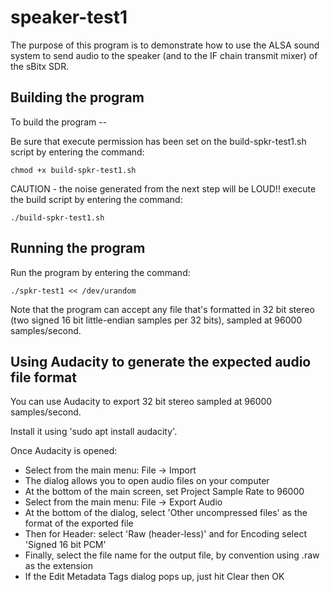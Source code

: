 # speaker-test1

The purpose of this program is to demonstrate how to use the ALSA sound
system to send audio to the speaker (and to the IF chain transmit mixer)
of the sBitx SDR.

## Building the program

To build the program -- 

Be sure that execute permission has been set on the build-spkr-test1.sh
script by entering the command:

	chmod +x build-spkr-test1.sh

CAUTION - the noise generated from the next step will be LOUD!!
execute the build script by entering the command:

	./build-spkr-test1.sh
	
## Running the program

Run the program by entering the command:

	./spkr-test1 << /dev/urandom
	
Note that the program can accept any file that's formatted in 32 bit
stereo (two signed 16 bit little-endian samples per 32 bits), sampled
at 96000 samples/second.

## Using Audacity to generate the expected audio file format

You can use Audacity to export 32 bit stereo sampled at 96000 samples/second.

Install it using 'sudo apt install audacity'.

Once Audacity is opened:
  - Select from the main menu: File -> Import
  - The dialog allows you to open audio files on your computer
  - At the bottom of the main screen, set Project Sample Rate to 96000
  - Select from the main menu: File -> Export Audio
  - At the bottom of the dialog, select 'Other uncompressed files' as 
    the format of the exported file
  - Then for Header: select 'Raw (header-less)' and for Encoding select
    'Signed 16 bit PCM'
  - Finally, select the file name for the output file, by convention using
    .raw as the extension
  - If the Edit Metadata Tags dialog pops up, just hit Clear then OK

